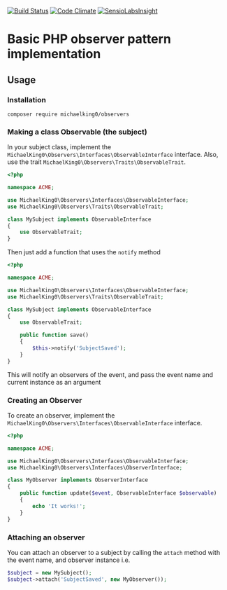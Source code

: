 [![Build Status](https://travis-ci.org/MichaelKing0/Observers.svg?branch=master)](https://travis-ci.org/MichaelKing0/Observers)
[![Code Climate](https://codeclimate.com/github/MichaelKing0/Observers/badges/gpa.svg)](https://codeclimate.com/github/MichaelKing0/Observers)
[![SensioLabsInsight](https://insight.sensiolabs.com/projects/e03b96d3-5eab-4e12-ad44-e88dbcda2107/mini.png)](https://insight.sensiolabs.com/projects/e03b96d3-5eab-4e12-ad44-e88dbcda2107)

# Basic PHP observer pattern implementation
## Usage
### Installation
```
composer require michaelking0/observers
```
### Making a class Observable (the subject)
In your subject class, implement the `MichaelKing0\Observers\Interfaces\ObservableInterface` interface. Also, use the trait `MichaelKing0\Observers\Traits\ObservableTrait`.
```php
<?php

namespace ACME;

use MichaelKing0\Observers\Interfaces\ObservableInterface;
use MichaelKing0\Observers\Traits\ObservableTrait;

class MySubject implements ObservableInterface
{
    use ObservableTrait;
}
```
Then just add a function that uses the `notify` method
```php
<?php

namespace ACME;

use MichaelKing0\Observers\Interfaces\ObservableInterface;
use MichaelKing0\Observers\Traits\ObservableTrait;

class MySubject implements ObservableInterface
{
    use ObservableTrait;

    public function save()
    {
        $this->notify('SubjectSaved');
    }
}
```
This will notify an observers of the event, and pass the event name and current instance as an argument

### Creating an Observer
To create an observer, implement the `MichaelKing0\Observers\Interfaces\ObservableInterface` interface.

```php
<?php

namespace ACME;

use MichaelKing0\Observers\Interfaces\ObservableInterface;
use MichaelKing0\Observers\Interfaces\ObserverInterface;

class MyObserver implements ObserverInterface
{
    public function update($event, ObservableInterface $observable)
    {
        echo 'It works!';
    }
}
```

### Attaching an observer
You can attach an observer to a subject by calling the `attach` method with the event name, and observer instance i.e.
```php
$subject = new MySubject();
$subject->attach('SubjectSaved', new MyObserver());
```
